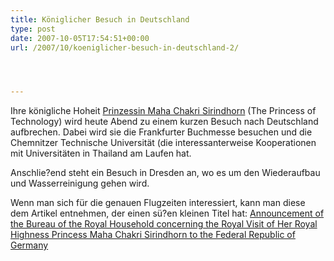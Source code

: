 ```yaml
---
title: Königlicher Besuch in Deutschland
type: post
date: 2007-10-05T17:54:51+00:00
url: /2007/10/koeniglicher-besuch-in-deutschland-2/




---
```

Ihre königliche Hoheit [Prinzessin Maha Chakri Sirindhorn][1] (The Princess of Technology) wird heute Abend zu einem kurzen Besuch nach Deutschland aufbrechen. Dabei wird sie die Frankfurter Buchmesse besuchen und die Chemnitzer Technische Universität (die interessanterweise Kooperationen mit Universitäten in Thailand am Laufen hat.

Anschlie?end steht ein Besuch in Dresden an, wo es um den Wiederaufbau und Wasserreinigung gehen wird.

Wenn man sich für die genauen Flugzeiten interessiert, kann man diese dem Artikel entnehmen, der einen sü?en kleinen Titel hat: [Announcement of the Bureau of the Royal Household concerning the Royal Visit of Her Royal Highness Princess Maha Chakri Sirindhorn to the Federal Republic of Germany][2]

 [1]: http://en.wikipedia.org/wiki/Sirindhorn
 [2]: http://thainews.prd.go.th/newsenglish/previewnews.php?news_id=255010050042&news_headline=Announcement
